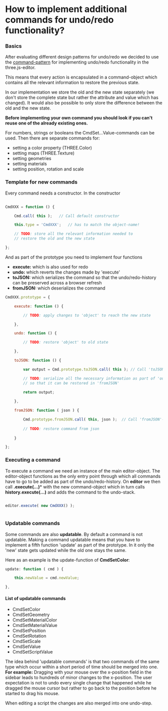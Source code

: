 How to implement additional commands for undo/redo functionality?
===

### Basics ###

After evaluating different design patterns for undo/redo we decided to use the [command-pattern](http://en.wikipedia.org/wiki/Command_pattern) for implementing undo/redo functionality in the three.js-editor.

This means that every action is encapsulated in a command-object which contains all the relevant information to restore the previous state.

In our implementation we store the old and the new state separately (we don't store the complete state but rather the attribute and value which has changed).
It would also be possible to only store the difference between the old and the new state.

**Before implementing your own command you should look if you can't reuse one of the already existing ones.**

For numbers, strings or booleans the CmdSet...Value-commands can be used.
Then there are separate commands for:
- setting a color property (THREE.Color)
- setting maps (THREE.Texture)
- setting geometries
- setting materials
- setting position, rotation and scale

### Template for new commands ###

Every command needs a constructor. In the constructor

```javascript
	
CmdXXX = function () {

	Cmd.call( this );	// Call default constructor

	this.type = 'CmdXXX';	// has to match the object-name!

	// TODO: store all the relevant information needed to 
	// restore the old and the new state

};
```

And as part of the prototype you need to implement four functions
- **execute:** which is also used for redo
- **undo:** which reverts the changes made by 'execute'
- **toJSON:** which serializes the command so that the undo/redo-history can be preserved across a browser refresh
- **fromJSON:** which deserializes the command

```javascript
CmdXXX.prototype = {

	execute: function () {

		// TODO: apply changes to 'object' to reach the new state 

	},

	undo: function () {

		// TODO: restore 'object' to old state 

	},

	toJSON: function () {

		var output = Cmd.prototype.toJSON.call( this );	// Call 'toJSON'-method of prototype 'Cmd'

		// TODO: serialize all the necessary information as part of 'output' (JSON-format)
		// so that it can be restored in 'fromJSON'
	
		return output;

	},

	fromJSON: function ( json ) {

		Cmd.prototype.fromJSON.call( this, json );	// Call 'fromJSON'-method of prototype 'Cmd'
		
		// TODO: restore command from json
		
	}

};

```

### Executing a command ###

To execute a command we need an instance of the main editor-object. The editor-object functions as the only entry point through which all commands have to go to be added as part of the undo/redo-history.
On **editor** we then call **.execute(...)*** with the new command-object which in turn calls **history.execute(...)** and adds the command to the undo-stack.

```javascript
	
editor.execute( new CmdXXX() );
		
```

### Updatable commands ###

Some commands are also **updatable**. By default a command is not updatable. Making a command updatable means that you
have to implement a fifth function 'update' as part of the prototype. In it only the 'new' state gets updated while the old one stays the same.

Here as an example is the update-function of **CmdSetColor**:
```javascript
update: function ( cmd ) {

	this.newValue = cmd.newValue;

},

```

#### List of updatable commands

- CmdSetColor
- CmdSetGeometry
- CmdSetMaterialColor
- CmdSetMaterialValue
- CmdSetPosition
- CmdSetRotation
- CmdSetScale
- CmdSetValue
- CmdSetScriptValue

The idea behind 'updatable commands' is that two commands of the same type which occur
within a short period of time should be merged into one.
**For example:** Dragging with your mouse over the x-position field in the sidebar
leads to hundreds of minor changes to the x-position.
The user expectation is not to undo every single change that happened while he dragged
the mouse cursor but rather to go back to the position before he started to drag his mouse.

When editing a script the changes are also merged into one undo-step.
